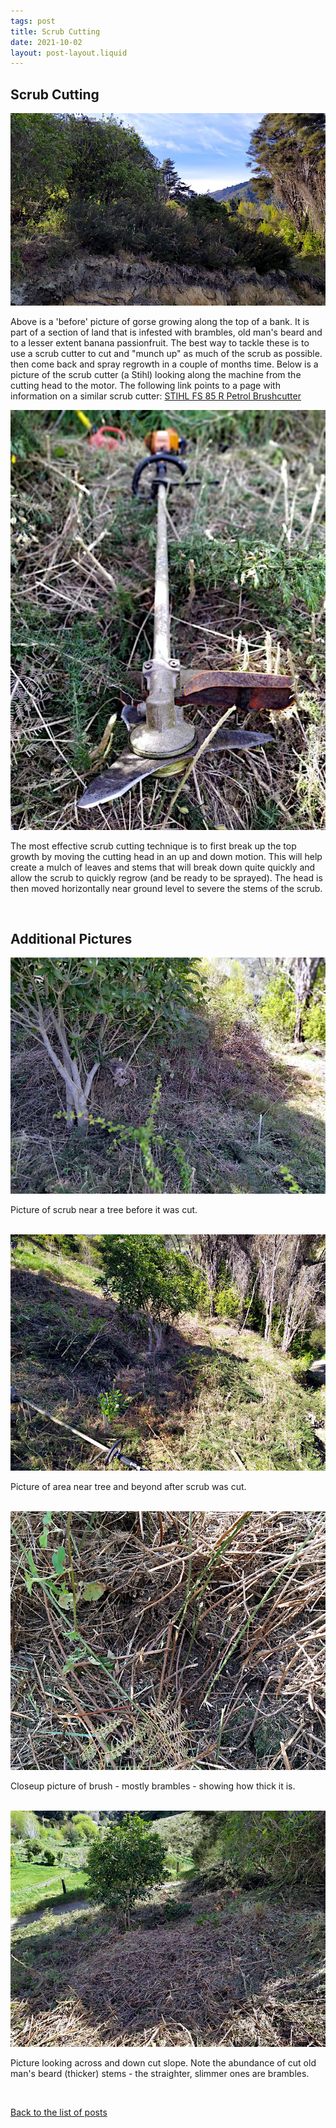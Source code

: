 ```yaml
---
tags: post
title: Scrub Cutting
date: 2021-10-02
layout: post-layout.liquid
---
```


## Scrub Cutting

![Picture of gorse along top of bank](/images/news/scrub-cutting/gorse-along-top-of-bank.jpg)

Above is a 'before' picture of gorse growing along the top of a bank. It is part of a section of land that is infested with brambles, old man's beard and to a lesser extent banana passionfruit. The best way to tackle these is to use a scrub cutter to cut and "munch up" as much of the scrub as possible. then come back and spray regrowth in a couple of months time. Below is a picture of the scrub cutter (a Stihl) looking along the machine from the cutting head to the motor. The following link points to a page with information on a similar scrub cutter: [STIHL FS 85 R Petrol Brushcutter](https://www.stihlshop.co.nz/default/stihl-fs-85-r-petrol-brushcutter.html)

<img src="/images/news/scrub-cutting/scrub-cutter.jpg" alt="Picture of gorse scrub cutter" loading="lazy" />

The most effective scrub cutting technique is to first break up the top growth by moving the cutting head in an up and down motion. This will help create a mulch of leaves and stems that will break down quite quickly and allow the scrub to quickly regrow (and be ready to be sprayed). The head is then moved horizontally near ground level to severe the stems of the scrub. 

<p>&nbsp;</p>

## Additional Pictures

<img src="/images/news/scrub-cutting/scrub-by-tree-before.jpg" alt="Picture of scrub near a tree before it was cut" loading="lazy" />

Picture of scrub near a tree before it was cut.

<br>

<img src="/images/news/scrub-cutting/scrub-by-tree-after.jpg" alt="Picture of area near tree after scrub was cut" loading="lazy" />

Picture of area near tree and beyond after scrub was cut.

<br>

<img src="/images/news/scrub-cutting/closeup-of-brush-to-cut.jpg" alt="Closeup picture of uncut brush showing how thick it is" loading="lazy" />

Closeup picture of brush - mostly brambles - showing how thick it is.

<br>

<img src="/images/news/scrub-cutting/after-clearing.jpg" alt="Picture looking across and down cut slope showing the abundance of cut old man's beard stems" loading="lazy" />

Picture looking across and down cut slope. Note the abundance of cut old man's beard (thicker) stems - the straighter, slimmer ones are brambles.

<p>&nbsp;</p>

[Back to the list of posts](/postlist)

<p>&nbsp;</p>
